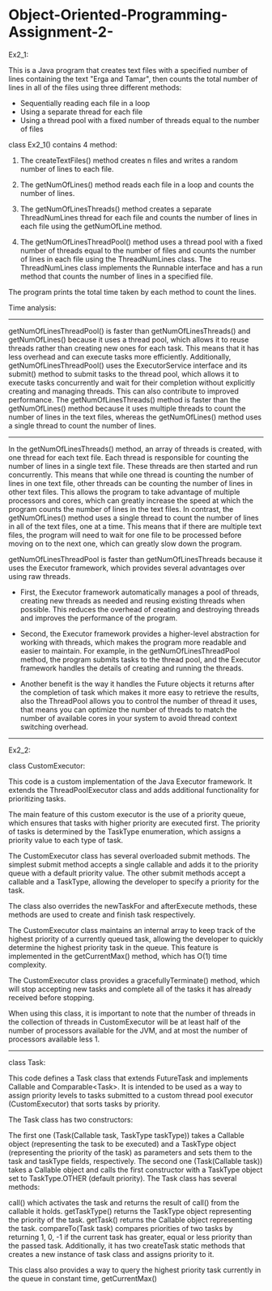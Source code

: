 # Object-Oriented-Programming-Assignment-2-

Ex2_1:

This is a Java program that creates text files with a specified number of lines containing the text "Erga and Tamar", then counts the total number of lines in all of the files using three different methods:

* Sequentially reading each file in a loop
* Using a separate thread for each file
* Using a thread pool with a fixed number of threads equal to the number of files

class Ex2_1() contains 4 method:

1. The createTextFiles() method creates n files and writes a random number of lines to each file.

2. The getNumOfLines() method reads each file in a loop and counts the number of lines.

3. The getNumOfLinesThreads() method creates a separate ThreadNumLines thread for each file and counts the number of lines in each file using the getNumOfLine method. 

4. The getNumOfLinesThreadPool() method uses a thread pool with a fixed number of threads equal to the number of files and counts the number of lines in each file using the ThreadNumLines class. The ThreadNumLines class implements the Runnable interface and has a run method that counts the number of lines in a specified file.

The program prints the total time taken by each method to count the lines.

Time analysis:

*****
getNumOfLinesThreadPool() is faster than getNumOfLinesThreads() and getNumOfLines() because it uses a thread pool, which allows it to reuse threads rather than creating new ones for each task. This means that it has less overhead and can execute tasks more efficiently. Additionally, getNumOfLinesThreadPool() uses the ExecutorService interface and its submit() method to submit tasks to the thread pool, which allows it to execute tasks concurrently and wait for their completion without explicitly creating and managing threads. This can also contribute to improved performance.
The getNumOfLinesThreads() method is faster than the getNumOfLines() method because it uses multiple threads to count the number of lines in the text files, whereas the getNumOfLines() method uses a single thread to count the number of lines.
*****

In the getNumOfLinesThreads() method, an array of threads is created, with one thread for each text file. Each thread is responsible for counting the number of lines in a single text file. These threads are then started and run concurrently. This means that while one thread is counting the number of lines in one text file, other threads can be counting the number of lines in other text files. This allows the program to take advantage of multiple processors and cores, which can greatly increase the speed at which the program counts the number of lines in the text files.
In contrast, the getNumOfLines() method uses a single thread to count the number of lines in all of the text files, one at a time. This means that if there are multiple text files, the program will need to wait for one file to be processed before moving on to the next one, which can greatly slow down the program.

getNumOfLinesThreadPool is faster than getNumOfLinesThreads because it uses the Executor framework, which provides several advantages over using raw threads.
* First, the Executor framework automatically manages a pool of threads, creating new threads as needed and reusing existing threads when possible. This reduces the overhead of creating and destroying threads and improves the performance of the program.

* Second, the Executor framework provides a higher-level abstraction for working with threads, which makes the program more readable and easier to maintain. For example, in the getNumOfLinesThreadPool method, the program submits tasks to the thread pool, and the Executor framework handles the details of creating and running the threads.

* Another benefit is the way it handles the Future objects it returns after the completion of task which makes it more easy to retrieve the results, also the ThreadPool allows you to control the number of thread it uses, that means you can optimize the number of threads to match the number of available cores in your system to avoid thread context switching overhead.

**********************

Ex2_2:
 
 class CustomExecutor<T>:
 
 This code is a custom implementation of the Java Executor framework. It extends the ThreadPoolExecutor class and adds additional functionality for prioritizing tasks.

The main feature of this custom executor is the use of a priority queue, which ensures that tasks with higher priority are executed first. The priority of tasks is determined by the TaskType enumeration, which assigns a priority value to each type of task.

The CustomExecutor class has several overloaded submit methods. The simplest submit method accepts a single callable and adds it to the priority queue with a default priority value. The other submit methods accept a callable and a TaskType, allowing the developer to specify a priority for the task.

The class also overrides the newTaskFor and afterExecute methods, these methods are used to create and finish task respectively.

The CustomExecutor class maintains an internal array to keep track of the highest priority of a currently queued task, allowing the developer to quickly determine the highest priority task in the queue. This feature is implemented in the getCurrentMax() method, which has O(1) time complexity.

The CustomExecutor class provides a gracefullyTerminate() method, which will stop accepting new tasks and complete all of the tasks it has already received before stopping.

When using this class, it is important to note that the number of threads in the collection of threads in CustomExecutor will be at least half of the number of processors available for the JVM, and at most the number of processors available less 1.
  
  *************

class Task<T>:
  
  This code defines a Task class that extends FutureTask and implements Callable and Comparable<Task<T>>. It is intended to be used as a way to assign priority levels to tasks submitted to a custom thread pool executor (CustomExecutor) that sorts tasks by priority.

The Task class has two constructors:

The first one (Task(Callable<T> task, TaskType taskType)) takes a Callable<T> object (representing the task to be executed) and a TaskType object (representing the priority of the task) as parameters and sets them to the task and taskType fields, respectively.
The second one (Task(Callable<T> task)) takes a Callable<T> object and calls the first constructor with a TaskType object set to TaskType.OTHER (default priority).
The Task class has several methods:

call() which activates the task and returns the result of call() from the callable it holds.
getTaskType() returns the TaskType object representing the priority of the task.
getTask() returns the Callable<T> object representing the task.
compareTo(Task task) compares priorities of two tasks by returning 1, 0, -1 if the current task has greater, equal or less priority than the passed task.
Additionally, it has two createTask static methods that creates a new instance of task class and assigns priority to it.

This class also provides a way to query the highest priority task currently in the queue in constant time, getCurrentMax()


